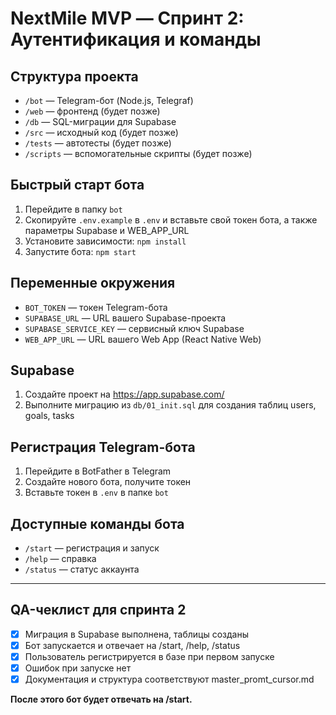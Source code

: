 # NextMile MVP — Спринт 2: Аутентификация и команды

## Структура проекта

- `/bot` — Telegram-бот (Node.js, Telegraf)
- `/web` — фронтенд (будет позже)
- `/db` — SQL-миграции для Supabase
- `/src` — исходный код (будет позже)
- `/tests` — автотесты (будет позже)
- `/scripts` — вспомогательные скрипты (будет позже)

## Быстрый старт бота

1. Перейдите в папку `bot`
2. Скопируйте `.env.example` в `.env` и вставьте свой токен бота, а также параметры Supabase и WEB_APP_URL
3. Установите зависимости: `npm install`
4. Запустите бота: `npm start`

## Переменные окружения

- `BOT_TOKEN` — токен Telegram-бота
- `SUPABASE_URL` — URL вашего Supabase-проекта
- `SUPABASE_SERVICE_KEY` — сервисный ключ Supabase
- `WEB_APP_URL` — URL вашего Web App (React Native Web)

## Supabase

1. Создайте проект на https://app.supabase.com/
2. Выполните миграцию из `db/01_init.sql` для создания таблиц users, goals, tasks

## Регистрация Telegram-бота

1. Перейдите в BotFather в Telegram
2. Создайте нового бота, получите токен
3. Вставьте токен в `.env` в папке `bot`

## Доступные команды бота

- `/start` — регистрация и запуск
- `/help` — справка
- `/status` — статус аккаунта

---

## QA-чеклист для спринта 2

- [x] Миграция в Supabase выполнена, таблицы созданы
- [x] Бот запускается и отвечает на /start, /help, /status
- [x] Пользователь регистрируется в базе при первом запуске
- [x] Ошибок при запуске нет
- [x] Документация и структура соответствуют master_promt_cursor.md

**После этого бот будет отвечать на /start.** 